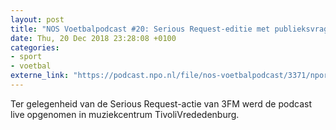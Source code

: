 ```yaml
---
layout: post
title: "NOS Voetbalpodcast #20: Serious Request-editie met publieksvragen"
date: Thu, 20 Dec 2018 23:28:08 +0100
categories: 
- sport 
- voetbal 
externe_link: "https://podcast.npo.nl/file/nos-voetbalpodcast/3371/nporadio1_nos-voetbalpodcast_20181220_de-nos-voetbalpodcast-20.mp3"
---
```


Ter gelegenheid van de Serious Request-actie van 3FM werd de podcast live opgenomen in muziekcentrum TivoliVrededenburg.
